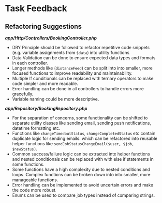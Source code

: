 # Task Feedback

## Refactoring Suggestions

***app/Http/Controllers/BookingController.php***

- DRY Principle should be followed to refactor repetitive code snippets (e.g. variable assignments from `$data`) into utility functions.
- Data Validation can be done to ensure expected data types and formats in each controller.
- Longer methods like (`distanceFeed`) can be split into into smaller, more focused functions to improve readability and maintainability.
- Multiple If conditionals can be replaced with ternary operators to make code simpler and more readable.
- Error handling can be done in all controllers to handle errors more gracefully.
- Variable naming could be more descriptive.

***app/Repository/BookingRepository.php***

- For the separation of concerns, some functionality can be shifted to separate utility classes like sending email, sending push notifications, datetime formatting etc.
- Functions like `changeTimedoutStatus`, `changeCompletedStatus` etc contain duplicate logic for sending emails. which can be refactored into reusable helper functions like `sendJobStatusChangeEmail($user, $job, $newStatus)`.
- Common success/failure logic  can be extracted into helper functions and nested conditionals can be replaced with with else if statements in some functions.
- Some functions have a high complexity due to nested conditions and loops. Complex functions can be broken down into into smaller, more manageable functions.
- Error handling can be implemented to avoid uncertain errors and make the code more robust.
- Enums can be used to compare job types instead of comparing strings.
